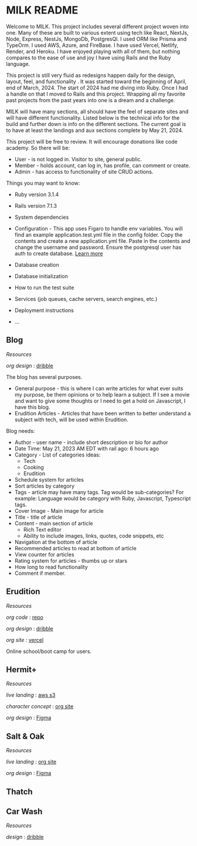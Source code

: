 # MILK README

Welcome to MILK. This project includes several different project woven into one. Many of these are built to various extent using tech like React, NextJs, Node, Express, NestJs, MongoDb, PostgresQl. I used ORM like Prisma and TypeOrm. I used AWS, Azure, and FireBase. I have used Vercel, Netlify, Render, and Heroku. I have enjoyed playing with all of them, but nothing compares to the ease of use and joy I have using Rails and the Ruby language.

This project is still very fluid as redesigns happen daily for the design, layout, feel, and functionality . It was started toward the beginning of April, end of March, 2024. The start of 2024 had me diving into Ruby. Once I had a handle on that I moved to Rails and this project. Wrapping all my favorite past projects from the past years into one is a dream and a challenge.

MILK will have many sections, all should have the feel of separate sites and will have different functionality. Listed below is the technical info for the build and further down is info on the different sections. The current goal is to have at least the landings and aux sections complete by May 21, 2024.

This project will be free to review. It will encourage donations like code academy. So there will be:
* User - is not logged in. Visitor to site, general public.
* Member - holds account, can log in, has profile, can comment or create.
* Admin - has access to functionality of site CRUD actions.

Things you may want to know:

* Ruby version
    3.1.4
* Rails version
    7.1.3
* System dependencies

* Configuration - This app uses Figaro to handle env variables. You will find an example application.test.yml file in the config folder. Copy the contents and create a new application.yml file. Paste in the contents and change the username and password. Ensure the postgresql user has auth to create database.
[Learn more](https://rubyhero.dev/environment-variables#heading-figaro)

* Database creation

* Database initialization

* How to run the test suite

* Services (job queues, cache servers, search engines, etc.)

* Deployment instructions

* ...

## Blog

_Resources_

_org design_ : [dribble](https://dribbble.com/shots/21694155-Blog-home-page-Untitled-UI)

The blog has several purposes. 
* General purpose - this is where I can write articles for what ever suits my purpose, be them opinions or to help learn a subject. If I see a movie and want to give some thoughts or I need to get a hold on Javascript, I have this blog.
* Erudition Articles - Articles that have been written to better understand a subject with tech, will be used within Erudition.

Blog needs:
* Author - user name - include short description or bio for author
* Date Time: May 21, 2023 AM EDT with rail ago: 6 hours ago
* Category - List of categories ideas:
    * Tech
    * Cooking
    * Erudition
* Schedule system for articles
* Sort articles by category
* Tags - article may have many tags. Tag would be sub-categories? For example: Language would be category with Ruby, Javascript, Typescript tags.
* Cover Image - Main image for article
* Title - title of article
* Content - main section of article
    * Rich Text editor
    * Ability to include images, links, quotes, code snippets, etc
* Navigation at the bottom of article
* Recommended articles to read at bottom of article
* View counter for articles
* Rating system for articles - thumbs up or stars
* How long to read functionality
* Comment if member.

## Erudition

_Resources_

_org code_ : [repo](https://github.com/Developer3027/erudition-saa-c02/tree/master)

_org design_ : [dribble](https://dribbble.com/shots/16547710/attachments/11568724?mode=media)

_org site_ : [vercel](https://erudition-saa-c02.vercel.app/)

Online school/boot camp for users. 

## Hermit+

_Resources_

_live landing_ : [aws s3](https://www.hermitplus.com/)

_character concept_ : [org site](https://www.mason-roberts.dev/hermits)

_org design_ : [Figma](https://www.figma.com/file/1rA5nLglFEz6F1453wKwkG/Hermit-Plus?type=design&mode=design&t=1dy1b6GROUitv0zb-1)

## Salt & Oak

_Resources_

_live landing_ : [org site](https://www.mason-roberts.dev/salt-and-tar)

_org design_ : [Figma](https://www.figma.com/file/dCAzFHKupofhmKft0Anl5L/Salt-and-Tar?type=design&mode=design&t=1dy1b6GROUitv0zb-1)

## Thatch

## Car Wash

_Resources_

_design_ : [dribble](https://dribbble.com/shots/18892370--2-TrueDetail)
